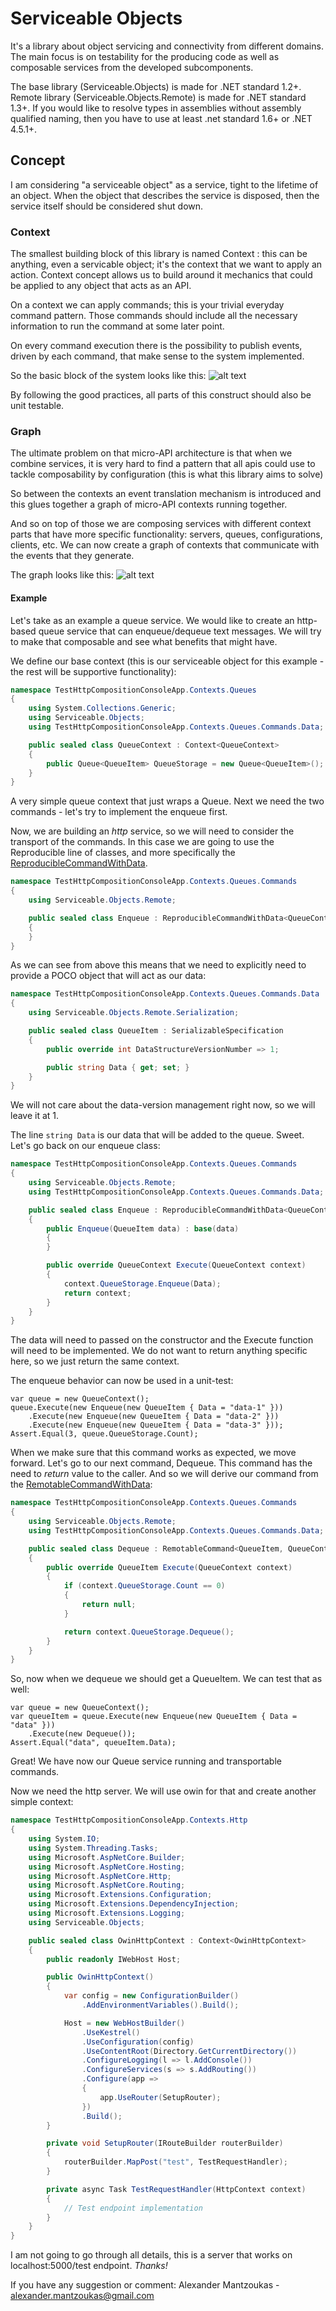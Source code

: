 
# Serviceable Objects

It's a library about object servicing and connectivity from different domains.
The main focus is on testability for the producing code as well as composable services from the developed subcomponents.

The base library (Serviceable.Objects) is made for .NET standard 1.2+.
Remote library (Serviceable.Objects.Remote) is made for .NET standard 1.3+.
If you would like to resolve types in assemblies without assembly qualified naming, then you have to use at least .net standard 1.6+ or .NET 4.5.1+.

## Concept
I am considering "a serviceable object" as a service, tight to the lifetime of an object.
When the object that describes the service is disposed, then the service itself should be considered shut down.

### Context
The smallest building block of this library is named Context : this can be anything, even a servicable object; it's the context that we want to apply an action.
Context concept allows us to build around it mechanics that could be applied to any object that acts as an API.

On a context we can apply commands; this is your trivial everyday command pattern.
Those commands should include all the necessary information to run the command at some later point.

On every command execution there is the possibility to publish events, driven by each command, that make sense to the system implemented.

So the basic block of the system looks like this:
![alt text](https://raw.githubusercontent.com/phaetto/serviceable-objects/master/images/theory-commands.png "How the interaction looks")

By following the good practices, all parts of this construct should also be unit testable.

### Graph
The ultimate problem on that micro-API architecture is that when we combine services,
it is very hard to find a pattern that all apis could use to tackle composability by configuration
(this is what this library aims to solve)

So between the contexts an event translation mechanism is introduced and this glues together a graph of micro-API contexts running together.

And so on top of those we are composing services with different context parts that have more specific functionality:
servers, queues, configurations, clients, etc. We can now create a graph of contexts that communicate with the events that they generate.

The graph looks like this:
![alt text](https://raw.githubusercontent.com/phaetto/serviceable-objects/master/images/theory-composable.png "Composable context - the context graph")

#### Example
Let's take as an example a queue service. We would like to create an http-based queue service that can enqueue/dequeue text messages.
We will try to make that composable and see what benefits that might have.

We define our base context (this is our serviceable object for this example - the rest will be supportive functionality):
```csharp
namespace TestHttpCompositionConsoleApp.Contexts.Queues
{
    using System.Collections.Generic;
    using Serviceable.Objects;
    using TestHttpCompositionConsoleApp.Contexts.Queues.Commands.Data;

    public sealed class QueueContext : Context<QueueContext>
    {
        public Queue<QueueItem> QueueStorage = new Queue<QueueItem>();
    }
}
```

A very simple queue context that just wraps a Queue.
Next we need the two commands - let's try to implement the enqueue first.

Now, we are building an _http_ service, so we will need to consider the transport of the commands.
In this case we are going to use the Reproducible line of classes, and more specifically the [ReproducibleCommandWithData](https://github.com/phaetto/serviceable-objects/blob/master/Serviceable.Objects.Remote/RemotableCommandWithData.cs).

```csharp
namespace TestHttpCompositionConsoleApp.Contexts.Queues.Commands
{
    using Serviceable.Objects.Remote;

    public sealed class Enqueue : ReproducibleCommandWithData<QueueContext, QueueContext, ???>
    {
    }
}
```

As we can see from above this means that we need to explicitly need to provide a POCO object that will act as our data:

```csharp
namespace TestHttpCompositionConsoleApp.Contexts.Queues.Commands.Data
{
    using Serviceable.Objects.Remote.Serialization;

    public sealed class QueueItem : SerializableSpecification
    {
        public override int DataStructureVersionNumber => 1;

        public string Data { get; set; }
    }
}
```

We will not care about the data-version management right now, so we will leave it at 1.

The line ```string Data``` is our data that will be added to the queue. Sweet. Let's go back on our enqueue class:

```csharp
namespace TestHttpCompositionConsoleApp.Contexts.Queues.Commands
{
    using Serviceable.Objects.Remote;
    using TestHttpCompositionConsoleApp.Contexts.Queues.Commands.Data;

    public sealed class Enqueue : ReproducibleCommandWithData<QueueContext, QueueContext, QueueItem>
    {
        public Enqueue(QueueItem data) : base(data)
        {
        }

        public override QueueContext Execute(QueueContext context)
        {
            context.QueueStorage.Enqueue(Data);
            return context;
        }
    }
}
```

The data will need to passed on the constructor and the Execute function will need to be implemented.
We do not want to return anything specific here, so we just return the same context.

The enqueue behavior can now be used in a unit-test:
```
var queue = new QueueContext();
queue.Execute(new Enqueue(new QueueItem { Data = "data-1" }))
    .Execute(new Enqueue(new QueueItem { Data = "data-2" }))
    .Execute(new Enqueue(new QueueItem { Data = "data-3" }));
Assert.Equal(3, queue.QueueStorage.Count);
```

When we make sure that this command works as expected, we move forward.
Let's go to our next command, Dequeue. This command has the need to _return_ value to the caller.
And so we will derive our command from the [RemotableCommandWithData](https://github.com/phaetto/serviceable-objects/blob/master/Serviceable.Objects.Remote/RemotableCommandWithData.cs):

```csharp
namespace TestHttpCompositionConsoleApp.Contexts.Queues.Commands
{
    using Serviceable.Objects.Remote;
    using TestHttpCompositionConsoleApp.Contexts.Queues.Commands.Data;

    public sealed class Dequeue : RemotableCommand<QueueItem, QueueContext>
    {
        public override QueueItem Execute(QueueContext context)
        {
            if (context.QueueStorage.Count == 0)
            {
                return null;
            }

            return context.QueueStorage.Dequeue();
        }
    }
}
```
So, now when we dequeue we should get a QueueItem. We can test that as well:
```
var queue = new QueueContext();
var queueItem = queue.Execute(new Enqueue(new QueueItem { Data = "data" }))
    .Execute(new Dequeue());
Assert.Equal("data", queueItem.Data);
```

Great! We have now our Queue service running and transportable commands.

Now we need the http server. We will use owin for that and create another simple context:
```csharp
namespace TestHttpCompositionConsoleApp.Contexts.Http
{
    using System.IO;
    using System.Threading.Tasks;
    using Microsoft.AspNetCore.Builder;
    using Microsoft.AspNetCore.Hosting;
    using Microsoft.AspNetCore.Http;
    using Microsoft.AspNetCore.Routing;
    using Microsoft.Extensions.Configuration;
    using Microsoft.Extensions.DependencyInjection;
    using Microsoft.Extensions.Logging;
    using Serviceable.Objects;

    public sealed class OwinHttpContext : Context<OwinHttpContext>
    {
        public readonly IWebHost Host;

        public OwinHttpContext()
        {
            var config = new ConfigurationBuilder()
                .AddEnvironmentVariables().Build();

            Host = new WebHostBuilder()
                .UseKestrel()
                .UseConfiguration(config)
                .UseContentRoot(Directory.GetCurrentDirectory())
                .ConfigureLogging(l => l.AddConsole())
                .ConfigureServices(s => s.AddRouting())
                .Configure(app =>
                {
                    app.UseRouter(SetupRouter);
                })
                .Build();
        }

        private void SetupRouter(IRouteBuilder routerBuilder)
        {
            routerBuilder.MapPost("test", TestRequestHandler);
        }

        private async Task TestRequestHandler(HttpContext context)
        {
            // Test endpoint implementation
        }
    }
}
```

I am not going to go through all details, this is a server that works on localhost:5000/test endpoint.
_Thanks!_

If you have any suggestion or comment:
Alexander Mantzoukas - alexander.mantzoukas@gmail.com